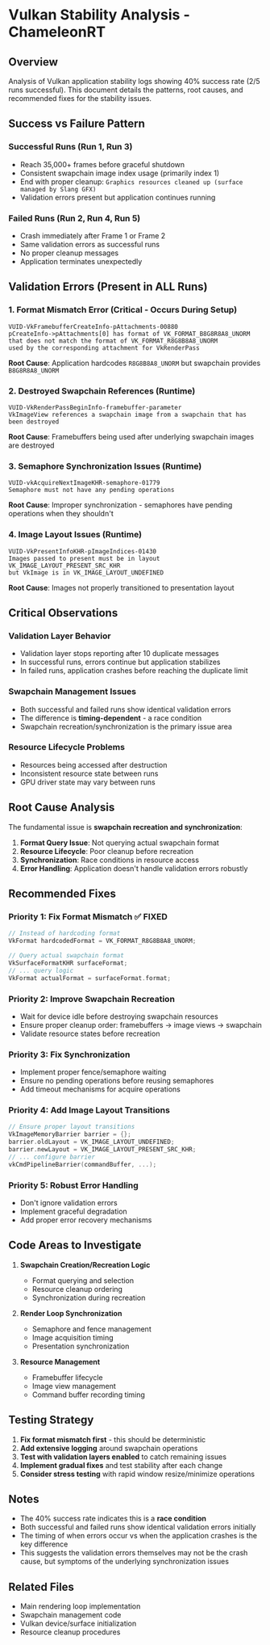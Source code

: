 # Vulkan Stability Analysis - ChameleonRT

## Overview

Analysis of Vulkan application stability logs showing 40% success rate (2/5 runs successful). This document details the patterns, root causes, and recommended fixes for the stability issues.

## Success vs Failure Pattern

### Successful Runs (Run 1, Run 3)
- Reach 35,000+ frames before graceful shutdown
- Consistent swapchain image index usage (primarily index 1)
- End with proper cleanup: `Graphics resources cleaned up (surface managed by Slang GFX)`
- Validation errors present but application continues running

### Failed Runs (Run 2, Run 4, Run 5)
- Crash immediately after Frame 1 or Frame 2
- Same validation errors as successful runs
- No proper cleanup messages
- Application terminates unexpectedly

## Validation Errors (Present in ALL Runs)

### 1. Format Mismatch Error (Critical - Occurs During Setup)
```
VUID-VkFramebufferCreateInfo-pAttachments-00880
pCreateInfo->pAttachments[0] has format of VK_FORMAT_B8G8R8A8_UNORM 
that does not match the format of VK_FORMAT_R8G8B8A8_UNORM 
used by the corresponding attachment for VkRenderPass
```

**Root Cause**: Application hardcodes `R8G8B8A8_UNORM` but swapchain provides `B8G8R8A8_UNORM`

### 2. Destroyed Swapchain References (Runtime)
```
VUID-VkRenderPassBeginInfo-framebuffer-parameter
VkImageView references a swapchain image from a swapchain that has been destroyed
```

**Root Cause**: Framebuffers being used after underlying swapchain images are destroyed

### 3. Semaphore Synchronization Issues (Runtime)
```
VUID-vkAcquireNextImageKHR-semaphore-01779
Semaphore must not have any pending operations
```

**Root Cause**: Improper synchronization - semaphores have pending operations when they shouldn't

### 4. Image Layout Issues (Runtime)
```
VUID-VkPresentInfoKHR-pImageIndices-01430
Images passed to present must be in layout VK_IMAGE_LAYOUT_PRESENT_SRC_KHR 
but VkImage is in VK_IMAGE_LAYOUT_UNDEFINED
```

**Root Cause**: Images not properly transitioned to presentation layout

## Critical Observations

### Validation Layer Behavior
- Validation layer stops reporting after 10 duplicate messages
- In successful runs, errors continue but application stabilizes
- In failed runs, application crashes before reaching the duplicate limit

### Swapchain Management Issues
- Both successful and failed runs show identical validation errors
- The difference is **timing-dependent** - a race condition
- Swapchain recreation/synchronization is the primary issue area

### Resource Lifecycle Problems
- Resources being accessed after destruction
- Inconsistent resource state between runs
- GPU driver state may vary between runs

## Root Cause Analysis

The fundamental issue is **swapchain recreation and synchronization**:

1. **Format Query Issue**: Not querying actual swapchain format
2. **Resource Lifecycle**: Poor cleanup before recreation
3. **Synchronization**: Race conditions in resource access
4. **Error Handling**: Application doesn't handle validation errors robustly

## Recommended Fixes

### Priority 1: Fix Format Mismatch ✅ FIXED
```cpp
// Instead of hardcoding format
VkFormat hardcodedFormat = VK_FORMAT_R8G8B8A8_UNORM;

// Query actual swapchain format
VkSurfaceFormatKHR surfaceFormat;
// ... query logic
VkFormat actualFormat = surfaceFormat.format;
```

### Priority 2: Improve Swapchain Recreation
- Wait for device idle before destroying swapchain resources
- Ensure proper cleanup order: framebuffers → image views → swapchain
- Validate resource states before recreation

### Priority 3: Fix Synchronization
- Implement proper fence/semaphore waiting
- Ensure no pending operations before reusing semaphores
- Add timeout mechanisms for acquire operations

### Priority 4: Add Image Layout Transitions
```cpp
// Ensure proper layout transitions
VkImageMemoryBarrier barrier = {};
barrier.oldLayout = VK_IMAGE_LAYOUT_UNDEFINED;
barrier.newLayout = VK_IMAGE_LAYOUT_PRESENT_SRC_KHR;
// ... configure barrier
vkCmdPipelineBarrier(commandBuffer, ...);
```

### Priority 5: Robust Error Handling
- Don't ignore validation errors
- Implement graceful degradation
- Add proper error recovery mechanisms

## Code Areas to Investigate

1. **Swapchain Creation/Recreation Logic**
   - Format querying and selection
   - Resource cleanup ordering
   - Synchronization during recreation

2. **Render Loop Synchronization**
   - Semaphore and fence management
   - Image acquisition timing
   - Presentation synchronization

3. **Resource Management**
   - Framebuffer lifecycle
   - Image view management
   - Command buffer recording timing

## Testing Strategy

1. **Fix format mismatch first** - this should be deterministic
2. **Add extensive logging** around swapchain operations
3. **Test with validation layers enabled** to catch remaining issues
4. **Implement gradual fixes** and test stability after each change
5. **Consider stress testing** with rapid window resize/minimize operations

## Notes

- The 40% success rate indicates this is a **race condition**
- Both successful and failed runs show identical validation errors initially
- The timing of when errors occur vs when the application crashes is the key difference
- This suggests the validation errors themselves may not be the crash cause, but symptoms of the underlying synchronization issues

## Related Files

- Main rendering loop implementation
- Swapchain management code
- Vulkan device/surface initialization
- Resource cleanup procedures
